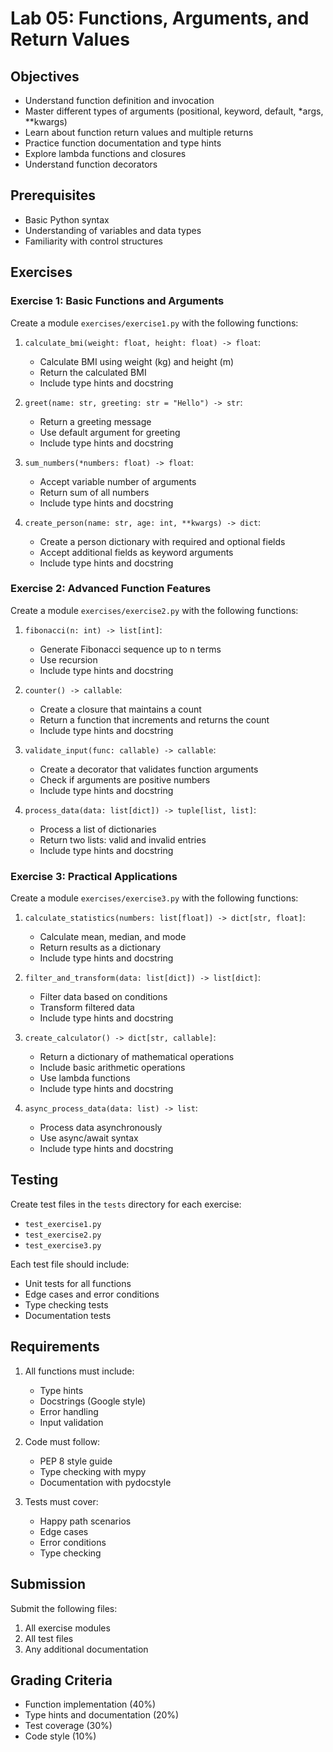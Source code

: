 # Lab 05: Functions, Arguments, and Return Values

## Objectives
- Understand function definition and invocation
- Master different types of arguments (positional, keyword, default, *args, **kwargs)
- Learn about function return values and multiple returns
- Practice function documentation and type hints
- Explore lambda functions and closures
- Understand function decorators

## Prerequisites
- Basic Python syntax
- Understanding of variables and data types
- Familiarity with control structures

## Exercises

### Exercise 1: Basic Functions and Arguments
Create a module `exercises/exercise1.py` with the following functions:

1. `calculate_bmi(weight: float, height: float) -> float`:
   - Calculate BMI using weight (kg) and height (m)
   - Return the calculated BMI
   - Include type hints and docstring

2. `greet(name: str, greeting: str = "Hello") -> str`:
   - Return a greeting message
   - Use default argument for greeting
   - Include type hints and docstring

3. `sum_numbers(*numbers: float) -> float`:
   - Accept variable number of arguments
   - Return sum of all numbers
   - Include type hints and docstring

4. `create_person(name: str, age: int, **kwargs) -> dict`:
   - Create a person dictionary with required and optional fields
   - Accept additional fields as keyword arguments
   - Include type hints and docstring

### Exercise 2: Advanced Function Features
Create a module `exercises/exercise2.py` with the following functions:

1. `fibonacci(n: int) -> list[int]`:
   - Generate Fibonacci sequence up to n terms
   - Use recursion
   - Include type hints and docstring

2. `counter() -> callable`:
   - Create a closure that maintains a count
   - Return a function that increments and returns the count
   - Include type hints and docstring

3. `validate_input(func: callable) -> callable`:
   - Create a decorator that validates function arguments
   - Check if arguments are positive numbers
   - Include type hints and docstring

4. `process_data(data: list[dict]) -> tuple[list, list]`:
   - Process a list of dictionaries
   - Return two lists: valid and invalid entries
   - Include type hints and docstring

### Exercise 3: Practical Applications
Create a module `exercises/exercise3.py` with the following functions:

1. `calculate_statistics(numbers: list[float]) -> dict[str, float]`:
   - Calculate mean, median, and mode
   - Return results as a dictionary
   - Include type hints and docstring

2. `filter_and_transform(data: list[dict]) -> list[dict]`:
   - Filter data based on conditions
   - Transform filtered data
   - Include type hints and docstring

3. `create_calculator() -> dict[str, callable]`:
   - Return a dictionary of mathematical operations
   - Include basic arithmetic operations
   - Use lambda functions
   - Include type hints and docstring

4. `async_process_data(data: list) -> list`:
   - Process data asynchronously
   - Use async/await syntax
   - Include type hints and docstring

## Testing
Create test files in the `tests` directory for each exercise:
- `test_exercise1.py`
- `test_exercise2.py`
- `test_exercise3.py`

Each test file should include:
- Unit tests for all functions
- Edge cases and error conditions
- Type checking tests
- Documentation tests

## Requirements
1. All functions must include:
   - Type hints
   - Docstrings (Google style)
   - Error handling
   - Input validation

2. Code must follow:
   - PEP 8 style guide
   - Type checking with mypy
   - Documentation with pydocstyle

3. Tests must cover:
   - Happy path scenarios
   - Edge cases
   - Error conditions
   - Type checking

## Submission
Submit the following files:
1. All exercise modules
2. All test files
3. Any additional documentation

## Grading Criteria
- Function implementation (40%)
- Type hints and documentation (20%)
- Test coverage (30%)
- Code style (10%) 